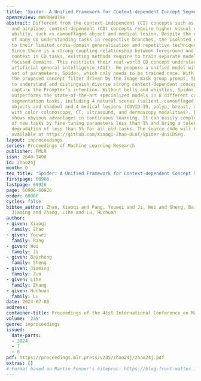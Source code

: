 ```yaml
---
title: 'Spider: A Unified Framework for Context-dependent Concept Segmentation'
openreview: mWV8NeU79e
abstract: Different from the context-independent (CI) concepts such as human, car,
  and airplane, context-dependent (CD) concepts require higher visual understanding
  ability, such as camouflaged object and medical lesion. Despite the rapid advance
  of many CD understanding tasks in respective branches, the isolated evolution leads
  to their limited cross-domain generalisation and repetitive technique innovation.
  Since there is a strong coupling relationship between foreground and background
  context in CD tasks, existing methods require to train separate models in their
  focused domains. This restricts their real-world CD concept understanding towards
  artificial general intelligence (AGI). We propose a unified model with a single
  set of parameters, Spider, which only needs to be trained once. With the help of
  the proposed concept filter driven by the image-mask group prompt, Spider is able
  to understand and distinguish diverse strong context-dependent concepts to accurately
  capture the Prompter’s intention. Without bells and whistles, Spider significantly
  outperforms the state-of-the-art specialized models in 8 different context-dependent
  segmentation tasks, including 4 natural scenes (salient, camouflaged, and transparent
  objects and shadow) and 4 medical lesions (COVID-19, polyp, breast, and skin lesion
  with color colonoscopy, CT, ultrasound, and dermoscopy modalities). Besides, Spider
  shows obvious advantages in continuous learning. It can easily complete the training
  of new tasks by fine-tuning parameters less than 1% and bring a tolerable performance
  degradation of less than 5% for all old tasks. The source code will be publicly
  available at https://github.com/Xiaoqi-Zhao-DLUT/Spider-UniCDSeg.
layout: inproceedings
series: Proceedings of Machine Learning Research
publisher: PMLR
issn: 2640-3498
id: zhao24j
month: 0
tex_title: 'Spider: A Unified Framework for Context-dependent Concept Segmentation'
firstpage: 60906
lastpage: 60926
page: 60906-60926
order: 60906
cycles: false
bibtex_author: Zhao, Xiaoqi and Pang, Youwei and Ji, Wei and Sheng, Baicheng and Zuo,
  Jiaming and Zhang, Lihe and Lu, Huchuan
author:
- given: Xiaoqi
  family: Zhao
- given: Youwei
  family: Pang
- given: Wei
  family: Ji
- given: Baicheng
  family: Sheng
- given: Jiaming
  family: Zuo
- given: Lihe
  family: Zhang
- given: Huchuan
  family: Lu
date: 2024-07-08
address:
container-title: Proceedings of the 41st International Conference on Machine Learning
volume: '235'
genre: inproceedings
issued:
  date-parts:
  - 2024
  - 7
  - 8
pdf: https://proceedings.mlr.press/v235/zhao24j/zhao24j.pdf
extras: []
# Format based on Martin Fenner's citeproc: https://blog.front-matter.io/posts/citeproc-yaml-for-bibliographies/
---
```

